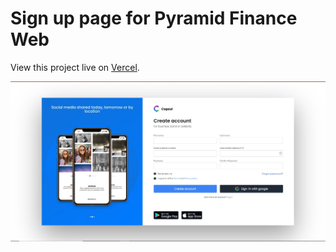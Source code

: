 # Sign up page for Pyramid Finance Web

View this project live on [Vercel](https://github.com/facebook/create-react-app).

![Image Alt Text](./src/assets/pyramidwebfinance.jpg)
